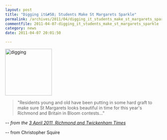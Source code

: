 ```yaml
---
layout: post
title: "Digging it&#58; Students Make St Margarets Sparkle"
permalink: /archives/2011/04/digging_it_students_make_st_margarets_sparkle.html
commentfile: 2011-04-07-digging_it_students_make_st_margarets_sparkle
category: news
date: 2011-04-07 20:01:50

---
```


<img src="http://www.richmondandtwickenhamtimes.co.uk/resources/images/1613274/?type=display" width="150" class="photo right" alt="digging" />

> "Residents young and old have been putting in some hard graft to make sure St Margarets looks beautiful in time for this year's Richmond and Britain in Bloom contests..."

<cite>-- from the [3 April 2011, Richmond and Twickenham Times](http://www.richmondandtwickenhamtimes.co.uk/news/8948935.Digging_it__Students_make_St_Margarets_sparkle/</cite>)

-- from Christopher Squire
